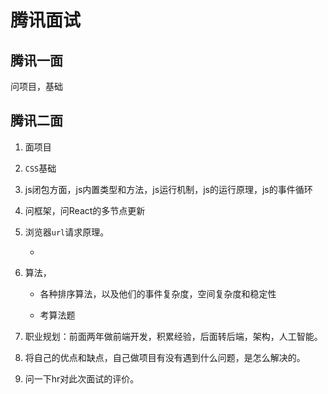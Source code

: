 # 腾讯面试

## 腾讯一面
问项目，基础

## 腾讯二面
1. 面项目

2. `CSS`基础

3. js闭包方面，js内置类型和方法，js运行机制，js的运行原理，js的事件循环

4. 问框架，问React的多节点更新

5. 浏览器`url`请求原理。

   - 

6. 算法，

   - 各种排序算法，以及他们的事件复杂度，空间复杂度和稳定性

   - 考算法题

     

7. 职业规划：前面两年做前端开发，积累经验，后面转后端，架构，人工智能。
8. 将自己的优点和缺点，自己做项目有没有遇到什么问题，是怎么解决的。
9. 问一下hr对此次面试的评价。